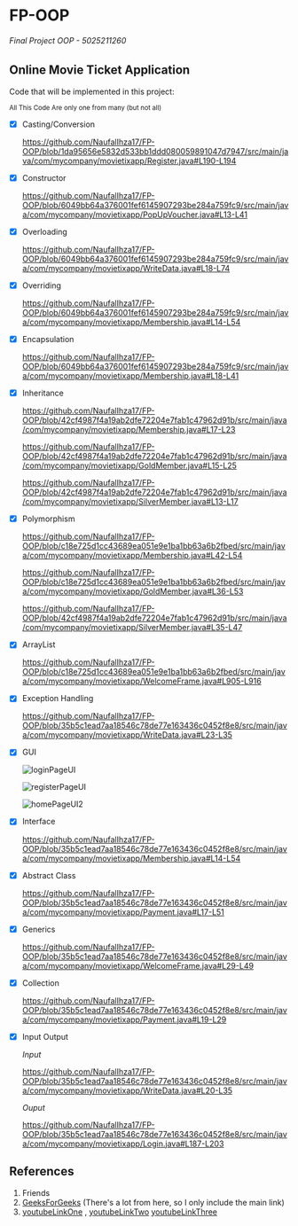 # FP-OOP
###### Final Project OOP - 5025211260

## Online Movie Ticket Application

Code that will be implemented in this project:

<sub>All This Code Are only one from many (but not all)</sub>

- [x] Casting/Conversion

  https://github.com/NaufalIhza17/FP-OOP/blob/1da95656e5832d533bb1ddd080059891047d7947/src/main/java/com/mycompany/movietixapp/Register.java#L190-L194

- [x] Constructor
 
  https://github.com/NaufalIhza17/FP-OOP/blob/6049bb64a376001fef6145907293be284a759fc9/src/main/java/com/mycompany/movietixapp/PopUpVoucher.java#L13-L41

- [x] Overloading
  
  https://github.com/NaufalIhza17/FP-OOP/blob/6049bb64a376001fef6145907293be284a759fc9/src/main/java/com/mycompany/movietixapp/WriteData.java#L18-L74

- [x] Overriding
  
  https://github.com/NaufalIhza17/FP-OOP/blob/6049bb64a376001fef6145907293be284a759fc9/src/main/java/com/mycompany/movietixapp/Membership.java#L14-L54

- [x] Encapsulation
 
  https://github.com/NaufalIhza17/FP-OOP/blob/6049bb64a376001fef6145907293be284a759fc9/src/main/java/com/mycompany/movietixapp/Membership.java#L18-L41

- [x] Inheritance

  https://github.com/NaufalIhza17/FP-OOP/blob/42cf4987f4a19ab2dfe72204e7fab1c47962d91b/src/main/java/com/mycompany/movietixapp/Membership.java#L17-L23
  
  https://github.com/NaufalIhza17/FP-OOP/blob/42cf4987f4a19ab2dfe72204e7fab1c47962d91b/src/main/java/com/mycompany/movietixapp/GoldMember.java#L15-L25
  
  https://github.com/NaufalIhza17/FP-OOP/blob/42cf4987f4a19ab2dfe72204e7fab1c47962d91b/src/main/java/com/mycompany/movietixapp/SilverMember.java#L13-L17

- [x] Polymorphism
  
  https://github.com/NaufalIhza17/FP-OOP/blob/c18e725d1cc43689ea051e9e1ba1bb63a6b2fbed/src/main/java/com/mycompany/movietixapp/Membership.java#L42-L54
  
  https://github.com/NaufalIhza17/FP-OOP/blob/c18e725d1cc43689ea051e9e1ba1bb63a6b2fbed/src/main/java/com/mycompany/movietixapp/GoldMember.java#L36-L53
  
  https://github.com/NaufalIhza17/FP-OOP/blob/42cf4987f4a19ab2dfe72204e7fab1c47962d91b/src/main/java/com/mycompany/movietixapp/SilverMember.java#L35-L47
   

- [x] ArrayList

  https://github.com/NaufalIhza17/FP-OOP/blob/c18e725d1cc43689ea051e9e1ba1bb63a6b2fbed/src/main/java/com/mycompany/movietixapp/WelcomeFrame.java#L905-L916

- [x] Exception Handling
 
  https://github.com/NaufalIhza17/FP-OOP/blob/35b5c1ead7aa18546c78de77e163436c0452f8e8/src/main/java/com/mycompany/movietixapp/WriteData.java#L23-L35

- [x] GUI

  ![loginPageUI](https://user-images.githubusercontent.com/89951546/207502843-dea21f38-1e75-4488-a8a4-98fba15c1363.png)
  
  ![registerPageUI](https://user-images.githubusercontent.com/89951546/207502859-25981ed9-feb8-4f33-ab41-32f0c5f1218c.png)
  
  ![homePageUI2](https://user-images.githubusercontent.com/89951546/207502864-1f8c6dde-f05c-46e4-9cb2-3cbeb1d7e85e.png)

- [x] Interface
 
  https://github.com/NaufalIhza17/FP-OOP/blob/35b5c1ead7aa18546c78de77e163436c0452f8e8/src/main/java/com/mycompany/movietixapp/Membership.java#L14-L54
  
- [x] Abstract Class
 
  https://github.com/NaufalIhza17/FP-OOP/blob/35b5c1ead7aa18546c78de77e163436c0452f8e8/src/main/java/com/mycompany/movietixapp/Payment.java#L17-L51
  
- [x] Generics

  https://github.com/NaufalIhza17/FP-OOP/blob/35b5c1ead7aa18546c78de77e163436c0452f8e8/src/main/java/com/mycompany/movietixapp/WelcomeFrame.java#L29-L49

- [x] Collection

  https://github.com/NaufalIhza17/FP-OOP/blob/35b5c1ead7aa18546c78de77e163436c0452f8e8/src/main/java/com/mycompany/movietixapp/Payment.java#L19-L29

- [x] Input Output

  *Input*

  https://github.com/NaufalIhza17/FP-OOP/blob/35b5c1ead7aa18546c78de77e163436c0452f8e8/src/main/java/com/mycompany/movietixapp/WriteData.java#L20-L35

  *Ouput*
  
  https://github.com/NaufalIhza17/FP-OOP/blob/35b5c1ead7aa18546c78de77e163436c0452f8e8/src/main/java/com/mycompany/movietixapp/Login.java#L187-L203
 
 
 ## References
 
 1. Friends
 2. [GeeksForGeeks](https://www.geeksforgeeks.org/) (There's a lot from here, so I only include the main link)
 3. [youtubeLinkOne](https://www.youtube.com/watch?v=F0Zq2fAUpXg) , [youtubeLinkTwo](https://www.youtube.com/watch?v=U3zO4znmYB0) [youtubeLinkThree](https://www.youtube.com/watch?v=ohEFX1OngxE)
